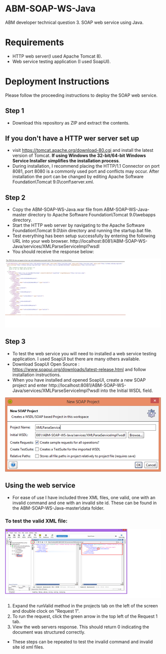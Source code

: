 # ABM-SOAP-WS-Java
ABM developer technical question 3. SOAP web service using Java.

# Requirements
* HTTP web server(I used Apache Tomcat 8).
* Web service testing application (I used SoapUI).

# Deployment Instructions
Please follow the proceeding instructions to deploy the SOAP web service.

## Step 1
* Download this repository as ZIP and extract the contents.

## If you **don't** have a HTTP wer server set up
* visit https://tomcat.apache.org/download-80.cgi and install the latest version of Tomcat. **If using Windows the 32-bit/64-bit Windows Service Installer simplifies the installation process**.
* During installation, I recommend placing the HTTP/1.1 Connector on port 8081, port 8080 is a commonly used port and conflicts may occur. After installation the port can be changed by editing Apache Software Foundation\Tomcat 9.0\conf\server.xml.

## Step 2
* Copy the ABM-SOAP-WS-Java.war file from ABM-SOAP-WS-Java-master directory to Apache Software Foundation\Tomcat 9.0\webapps directory.
* Start the HTTP web server by navigating to the Apache Software Foundation\Tomcat 9.0\bin directory and running the startup.bat file.
* Test everything has been setup successfully by entering the following URL into your web browser. 
http://localhost:8081/ABM-SOAP-WS-Java/services/XMLParseServiceImpl?wsdl
* You should receive the response below:

![ScreenShot](data/text-wsdl-soap.png)

## Step 3
* To test the web service you will need to installed a web service testing application. I used SoapUI but there are many others available.
* Download SoapUI Open Source : https://www.soapui.org/downloads/latest-release.html and follow installation instructions.
* When you have installed and opened SoapUI, create a new SOAP project and enter http://localhost:8081/ABM-SOAP-WS-Java/services/XMLParseServiceImpl?wsdl into the Initial WSDL field.

![ScreenShot](data/soapui-create.PNG)

## Using the web service
* For ease of use I have included three XML files, one valid, one with an invalid command and one with an invalid site id. These can be found in the ABM-SOAP-WS-Java-master\data folder.

### To test the valid XML file:

![ScreenShot](data/soapui-response.png)
1. Expand the runValid method in the projects tab on the left of the screen and double clock on "Request 1".
2. To run the request, click the green arrow in the top left of the Request 1 tab.
3. View the web servers response. This should return 0 indicating the document was structured correctly.

* These steps can be repeated to test the invalid command and invalid site id xml files.
